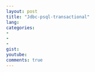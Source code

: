 ```yaml
---
layout: post
title: "Jdbc-psql-transactional"
lang: 
categories:
- 
- 
- 
gist: 
youtube: 
comments: true
---
```


